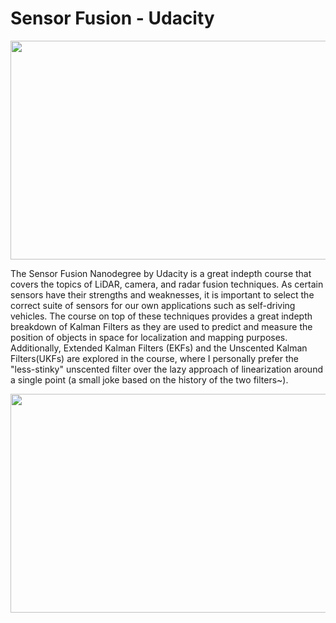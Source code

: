 # Sensor Fusion - Udacity

<img src="https://github.com/SeymurD/Udacity-Sensor-Fusion-ND/blob/master/2.%20Camera%20Module/Final%20Project%20-%20Track%20an%20Object%20in%203D%20Space/images/save_images/Sensor%20Fusion.gif" width="1400" height="350" />

The Sensor Fusion Nanodegree by Udacity is a great indepth course that covers the topics of LiDAR, camera, and radar fusion techniques. As certain sensors have their strengths and weaknesses, it is important to select the correct suite of sensors for our own applications such as self-driving vehicles. The course on top of these techniques provides a great indepth breakdown of Kalman Filters as they are used to predict and measure the position of objects in space for localization and mapping purposes. Additionally, Extended Kalman Filters (EKFs) and the Unscented Kalman Filters(UKFs) are explored in the course, where I personally prefer the "less-stinky" unscented filter over the lazy approach of linearization around a single point (a small joke based on the history of the two filters~).

<img src="https://github.com/SeymurD/Udacity-Sensor-Fusion-ND/blob/master/2.%20Camera%20Module/Final%20Project%20-%20Track%20an%20Object%20in%203D%20Space/images/save_images/Matched%20Keypoints.gif" width="1400" height="350" />
